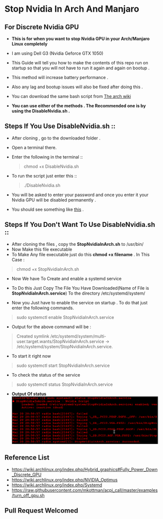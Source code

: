# Stop Nvidia In Arch And Manjaro

## For Discrete Nvidia GPU 

-  **This is for when you want to stop Nvidia GPU in your Arch/Manjaro Linux completely** 


- I am using Dell G3 (Nvidia Geforce GTX 1050) 

- This Guide will tell you how to make the contents of this repo run on startup so that you will not have to run it again and again on bootup . 

- This method will increase battery performance .
- Also any lag and bootup issues will also be fixed after doing this .
- You can download the same bash script from [The arch wiki](https://wiki.archlinux.org/index.php/Hybrid_graphics#Fully_Power_Down_Discrete_GPU "arch wiki")
- **You can use either of the methods . The Recommended one is by using the DisableNvidia.sh .**
## Steps If You Use DisableNvidia.sh ::


- After cloning , go to the downloaded folder .
- Open a terminal there.
- Enter the following  in the terminal ::
  >chmod +x DisableNvidia.sh

- To run the script just enter this :: 
  > ./DisableNvidia.sh

- You will be asked to enter your password and once you enter it your Nvidia GPU will be disabled permanently . 
    
- You should see something like [this](images/systemctlstatus.png) .



## Steps If You Don't Want To Use DisableNvidia.sh ::
- After cloning the files , copy the **StopNvidiaInArch.sh**  to /usr/bin/ 
- Now Make this file executable
- To Make Any file executable just do this  **chmod +x filename** . In This Case :
 > chmod +x StopNvidiaInArch.sh 
 - Now We have To Create and enable a systemd service 
 - To Do this Just Copy The File You Have Downloaded(Name of File is **StopNvidiaInArch.service**) To the directory /etc/systemd/system/   
 
 - Now you Just have to enable the service on startup . To do that just enter the following commands.
 > sudo systemctl enable StopNvidiaInArch.service
 - Output for the above command will be :  
 > Created symlink /etc/systemd/system/multi-user.target.wants/StopNvidiaInArch.service → /etc/systemd/system/StopNvidiaInArch.service.

- To start it right now  
> sudo systemctl start StopNvidiaInArch.service
 - To check the status of the service 
 > sudo systemctl status StopNvidiaInArch.service
- **Output Of status**
![systemctlstatus](images/systemctlstatus.png)


## Reference List

- https://wiki.archlinux.org/index.php/Hybrid_graphics#Fully_Power_Down_Discrete_GPU
- https://wiki.archlinux.org/index.php/NVIDIA_Optimus
- https://wiki.archlinux.org/index.php/Systemd
- https://raw.githubusercontent.com/mkottman/acpi_call/master/examples/turn_off_gpu.sh

## Pull Request Welcomed





 
